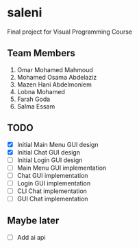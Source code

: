 # saleni
Final project for Visual Programming Course

## Team Members
1. Omar Mohamed Mahmoud
2. Mohamed Osama Abdelaziz
3. Mazen Hani Abdelmoniem
4. Lobna Mohamed
5. Farah Goda
6. Salma Essam

## TODO
- [X] Initial Main Menu GUI design
- [X] Initial Chat GUI design
- [ ] Initial Login GUI design
- [ ] Main Menu GUI implementation
- [ ] Chat GUI implementation
- [ ] Login GUI implementation
- [ ] CLI Chat implementation
- [ ] GUI Chat implementation

## Maybe later
- [ ] Add ai api
